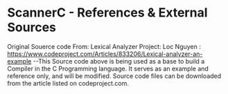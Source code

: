 # ScannerC - References & External Sources
Original Souerce code From: Lexical Analyzer Project: Loc Nguyen : https://www.codeproject.com/Articles/833206/Lexical-analyzer-an-example
--This Source code above is being used as a base to build a Compiler in the C Programming language. It serves as an example and reference only, and will be modified. Source code files can be downloaded from the article listed on codeproject.com.
